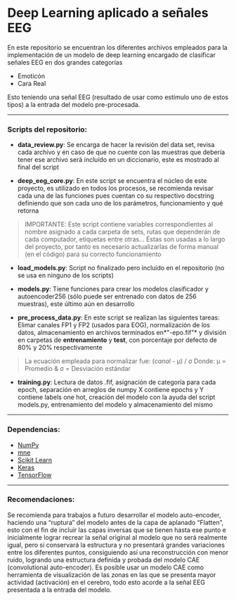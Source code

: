 # Deep Learning aplicado a señales EEG
En este repositorio se encuentran los diferentes archivos empleados para la implementación de un modelo de deep learning encargado de clasificar señales EEG en dos grandes categorías
- Emoticón 
- Cara Real

Esto teniendo una señal EEG (resultado de usar como estímulo uno de estos tipos) a la entrada del modelo pre-procesada.


------------


### Scripts del repositorio:
- **data_review.py**: Se encarga de hacer la revisión del data set, revisa cada archivo y en caso de que no cuente con las muestras que debería tener ese archivo será incluído en un diccionario, este es mostrado al final del script

- **deep_eeg_core.py**: En este script se encuentra el núcleo de este proyecto, es utilizado en todos los procesos, se recomienda revisar cada una de las funciones pues cuentan co su respectivo docstring definiendo que son cada uno de los parámetros, funcionamiento y qué retorna

> IMPORTANTE: Este script contiene variables correspondientes al nombre asignado a cada carpeta de sets, rutas que dependerán de cada computador, etiquetas entre otras... Éstas son usadas a lo largo del proyecto, por tanto es necesario actualizarlas de forma manual (en el código) para su correcto funcionamiento


- **load_models.py**: Script no finalizado pero incluído en el repositorio (no se usa en ninguno de los scripts)

- **models.py**: Tiene funciones para crear los modelos clasificador y autoencoder256 (sólo puede ser entrenado con datos de 256 muestras), este último aún en desarrollo

- **pre_process_data.py**: En este script se realizan las siguientes tareas: Elimar canales FP1 y FP2 (usados para EOG), normalización de los datos, almacenamiento en archivos terminados en*"-epo.fif"* y división en carpetas de **entrenamiento** y **test**, con porcentaje por defecto de 80% y 20% respectivamente

> La ecuación empleada para normalizar fue:
(*canal* - μ) / σ
Donde: μ = Promedio & σ = Desviación estándar

- **training.py**: Lectura de datos .fif, asignación de categoría para cada epoch, separación en arreglos de numpy X contiene epochs y Y contiene labels one hot, creación del modelo con la ayuda del script models.py, entrenamiento del modelo y almacenamiento del mismo


------------


### Dependencias:

- [NumPy](https://numpy.org/ "NumPy")
- [mne](https://mne.tools/stable/install/index.html "mne")
- [Scikit Learn](https://scikit-learn.org/stable/install.html "Scikit Learn")
- [Keras](https://keras.io/#installation "Keras")
- [TensorFlow](https://www.tensorflow.org/install/pip "TensorFlow")


------------

### Recomendaciones:

Se recomienda para trabajos a futuro desarrollar el modelo auto-encoder, haciendo una “ruptura” del modelo antes de la capa de aplanado “Flatten”, esto con el fin de incluir las capas inversas que se tienen hasta ese punto e inicialmente lograr recrear la señal original al modelo que no será realmente igual, pero si conservará la estructura y no presentará grandes variaciones entre los diferentes puntos, consiguiendo así una reconstrucción con menor ruido, logrando una estructura definida y probada del modelo CAE (convolutional auto-encoder). Es posible usar un modelo CAE como herramienta de visualización de las zonas en las que se presenta mayor actividad (activación) en el cerebro, todo esto acorde a la señal EEG presentada a la entrada del modelo.
